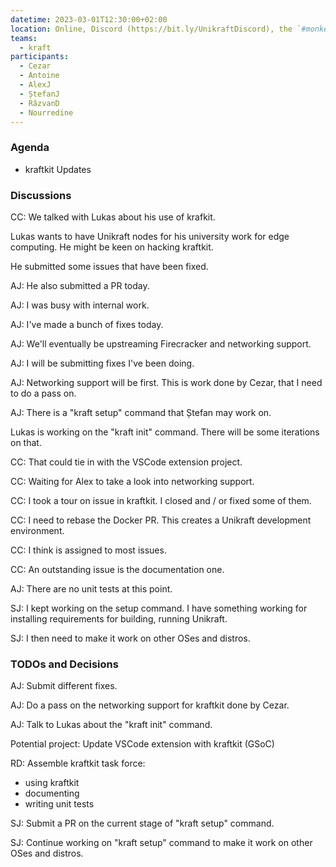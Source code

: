 ```yaml
---
datetime: 2023-03-01T12:30:00+02:00
location: Online, Discord (https://bit.ly/UnikraftDiscord), the `#monkey-business` voice channel
teams:
  - kraft
participants:
  - Cezar
  - Antoine
  - AlexJ
  - ȘtefanJ
  - RăzvanD
  - Nourredine
---
```


### Agenda

* kraftkit Updates

### Discussions

CC: We talked with Lukas about his use of krafkit.

Lukas wants to have Unikraft nodes for his university work for edge computing.
He might be keen on hacking kraftkit.

He submitted some issues that have been fixed.

AJ: He also submitted a PR today.

AJ: I was busy with internal work.

AJ: I've made a bunch of fixes today.

AJ: We'll eventually be upstreaming Firecracker and networking support.

AJ: I will be submitting fixes I've been doing.

AJ: Networking support will be first.
This is work done by Cezar, that I need to do a pass on.

AJ: There is a "kraft setup" command that Ștefan may work on.

Lukas is working on the "kraft init" command.
There will be some iterations on that.

CC: That could tie in with the VSCode extension project.


CC: Waiting for Alex to take a look into networking support.

CC: I took a tour on issue in kraftkit.
I closed and / or fixed some of them.

CC: I need to rebase the Docker PR.
This creates a Unikraft development environment.

CC: I think is assigned to most issues.

CC: An outstanding issue is the documentation one.

AJ: There are no unit tests at this point.


SJ: I kept working on the setup command.
I have something working for installing requirements for building, running Unikraft.

SJ: I then need to make it work on other OSes and distros.

### TODOs and Decisions

AJ: Submit different fixes.

AJ: Do a pass on the networking support for kraftkit done by Cezar.

AJ: Talk to Lukas about the "kraft init" command.

Potential project: Update VSCode extension with kraftkit (GSoC)

RD: Assemble kraftkit task force:
- using kraftkit
- documenting
- writing unit tests

SJ: Submit a PR on the current stage of "kraft setup" command.

SJ: Continue working on "kraft setup" command to make it work on other OSes and distros.

